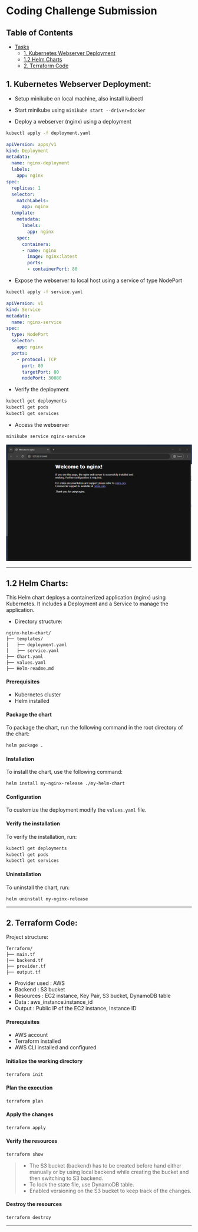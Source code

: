 # Coding Challenge Submission

## Table of Contents

- [Tasks](#tasks)
  - [1. Kubernetes Webserver Deployment](#1-kubernetes-webserver-deployment)
  - [1.2 Helm Charts](#12-helm-charts)
  - [2. Terraform Code](#2-terraform-code)


## 1. Kubernetes Webserver Deployment:

- Setup minikube on local machine, also install kubectl

- Start minikube using `minikube start --driver=docker`

- Deploy a webserver (nginx) using a deployment

```bash
kubectl apply -f deployment.yaml
```

```yaml
apiVersion: apps/v1
kind: Deployment
metadata:
  name: nginx-deployment
  labels:
    app: nginx
spec:
  replicas: 1
  selector:
    matchLabels:
      app: nginx
  template:
    metadata:
      labels:
        app: nginx
    spec:
      containers:
      - name: nginx
        image: nginx:latest
        ports:
        - containerPort: 80
```

- Expose the webserver to local host using a service of type NodePort

```bash
kubectl apply -f service.yaml
```

```yaml
apiVersion: v1
kind: Service
metadata:
  name: nginx-service
spec:
  type: NodePort
  selector:
    app: nginx
  ports:
    - protocol: TCP
      port: 80
      targetPort: 80
      nodePort: 30080
```

- Verify the deployment

```bash
kubectl get deployments
kubectl get pods
kubectl get services
```


- Access the webserver

```bash
minikube service nginx-service
```

<img src="./Kubernetes/screenshots/webbrowser-nginx-minikube.png" alt="Webserver running on Minikube" width="600"/>

---

## 1.2 Helm Charts:

This Helm chart deploys a containerized application (nginx) using Kubernetes. It includes a Deployment and a Service to manage the application.

- Directory structure:

```plaintext
nginx-helm-chart/
├── templates/
│   ├── deployment.yaml
│   ├── service.yaml
├── Chart.yaml
├── values.yaml
├── Helm-readme.md
```

#### Prerequisites

- Kubernetes cluster
- Helm installed

#### Package the chart

To package the chart, run the following command in the root directory of the chart:

```bash
helm package .
```

#### Installation

To install the chart, use the following command:

```bash
helm install my-nginx-release ./my-helm-chart
```

#### Configuration

To customize the deployment modify the `values.yaml` file.

#### Verify the installation

To verify the installation, run:

```bash
kubectl get deployments
kubectl get pods
kubectl get services
```


#### Uninstallation

To uninstall the chart, run:

```bash
helm uninstall my-nginx-release
```

---

## 2. Terraform Code:

Project structure:

```plaintext
Terraform/
├── main.tf
|── backend.tf
├── provider.tf
├── output.tf
```

- Provider used : AWS
- Backend : S3 bucket
- Resources : EC2 instance, Key Pair, S3 bucket, DynamoDB table
- Data : aws_instance.instance_id
- Output : Public IP of the EC2 instance, Instance ID

#### Prerequisites

- AWS account
- Terraform installed
- AWS CLI installed and configured

#### Initialize the working directory

```bash
terraform init
```

#### Plan the execution

```bash
terraform plan
```

#### Apply the changes

```bash
terraform apply
```

#### Verify the resources

```bash
terraform show
```

> - The S3 bucket (backend) has to be created before hand either manually or by using local backend while creating the bucket and then switching to S3 backend. 
> - To lock the state file, use DynamoDB table.
> - Enabled versioning on the S3 bucket to keep track of the changes.


#### Destroy the resources

```bash
terraform destroy
```

---
